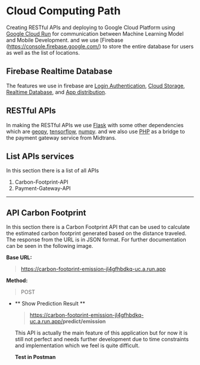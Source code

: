  # Cloud Computing Path

Creating RESTful APIs and deploying to Google Cloud Platform using [Google Cloud Run](https//cloud.google.com/run) for communication between Machine Learning Model and Mobile Development. and we use [Firebase (https://console.firebase.google.com/) to store the entire database for users as well as the list of locations.

## Firebase Realtime Database

The features we use in firebase are [Login Authentication](https://firebase.google.com/docs/auth), [Cloud Storage](https://firebase.google.com/docs/storage), [Realtime Database](https://firebase.google.com/docs/database), and [App distribution](https://firebase.google.com/docs/app-distribution).

## RESTful APIs

In making the RESTful APIs we use [Flask](https://flask.palletsprojects.com/) with some other dependencies which are [geopy](https://pypi.org/project/geopy/), [tensorflow](https://www.tensorflow.org/), [numpy](https://numpy.org/). and we also use [PHP](https://www.php.net/) as a bridge to the payment gateway service from Midtrans.

## List APIs services

In this section there is a list of all APIs

1.  Carbon-Footprint-API
2.  Payment-Gateway-API

---

## **API Carbon Footprint**

In this section there is a Carbon Footprint API that can be used to calculate the estimated carbon footprint generated based on the distance traveled. The response from the URL is in JSON format. For further documentation can be seen in the following image.

**Base URL:**

> <https://carbon-footprint-emission-jl4gfhbdkq-uc.a.run.app>

**Method:**

> POST

- ** Show Prediction Result **

  > <https://carbon-footprint-emission-jl4gfhbdkq-uc.a.run.app/>**predict/emission**

  This API is actually the main feature of this application but for now it is still not perfect and needs further development due to time constraints and implementation which we feel is quite difficult.

  **Test in Postman**
